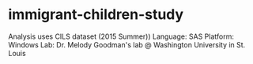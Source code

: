 # immigrant-children-study
Analysis uses CILS dataset (2015 Summer))
Language: SAS
Platform: Windows
Lab: Dr. Melody Goodman's lab @ Washington University in St. Louis
